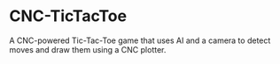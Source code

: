 # CNC-TicTacToe
A CNC-powered Tic-Tac-Toe game that uses AI and a camera to detect moves and draw them using a CNC plotter.
